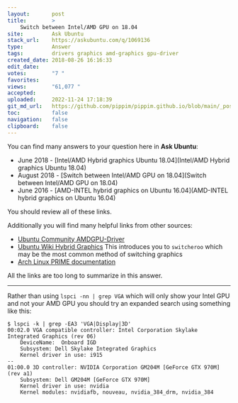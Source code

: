 ```yaml
---
layout:       post
title:        >
    Switch between Intel/AMD GPU on 18.04
site:         Ask Ubuntu
stack_url:    https://askubuntu.com/q/1069136
type:         Answer
tags:         drivers graphics amd-graphics gpu-driver
created_date: 2018-08-26 16:16:33
edit_date:    
votes:        "7 "
favorites:    
views:        "61,077 "
accepted:     
uploaded:     2022-11-24 17:18:39
git_md_url:   https://github.com/pippim/pippim.github.io/blob/main/_posts/2018/2018-08-26-Switch-between-Intel_AMD-GPU-on-18.04.md
toc:          false
navigation:   false
clipboard:    false
---
```


You can find many answers to your question here in **Ask Ubuntu**:

- June 2018 - [Intel/AMD Hybrid graphics Ubuntu 18.04](Intel/AMD Hybrid graphics Ubuntu 18.04)
- August 2018 - [Switch between Intel/AMD GPU on 18.04](Switch between Intel/AMD GPU on 18.04)
- June 2016 - [AMD-INTEL hybrid graphics on Ubuntu 16.04](AMD-INTEL hybrid graphics on Ubuntu 16.04)

You should review all of these links.

Additionally you will find many helpful links from other sources:

- [Ubuntu Community AMDGPU-Driver][1]
- [Ubuntu Wiki Hybrid Graphics][2] This introduces you to `switcheroo` which may be the most common method of switching graphics
- [Arch Linux PRIME documentation][3]

All the links are too long to summarize in this answer.


----------

Rather than using `lspci -nn | grep VGA` which will only show your Intel GPU and not your AMD GPU you should try an expanded search using something like this:

``` 
$ lspci -k | grep -EA3 'VGA|Display|3D'
00:02.0 VGA compatible controller: Intel Corporation Skylake Integrated Graphics (rev 06)
	DeviceName:  Onboard IGD
	Subsystem: Dell Skylake Integrated Graphics
	Kernel driver in use: i915
--
01:00.0 3D controller: NVIDIA Corporation GM204M [GeForce GTX 970M] (rev a1)
	Subsystem: Dell GM204M [GeForce GTX 970M]
	Kernel driver in use: nvidia
	Kernel modules: nvidiafb, nouveau, nvidia_384_drm, nvidia_384
```

  [1]: https://help.ubuntu.com/community/AMDGPU-Driver
  [2]: https://help.ubuntu.com/community/HybridGraphics
  [3]: https://wiki.archlinux.org/index.php/PRIME
